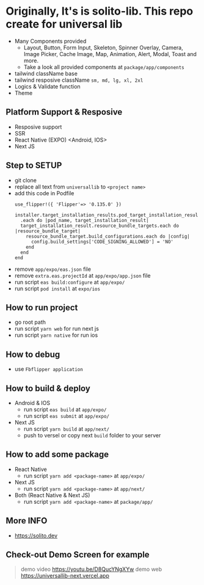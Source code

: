 # Originally, It's is solito-lib. This repo create for universal lib
  - Many Components provided
    - Layout, Button, Form Input, Skeleton, Spinner Overlay, Camera, Image Picker, Cache Image, Map, Animation, Alert, Modal, Toast and more.
    - Take a look all provided components at `package/app/components`
  - tailwind className base
  - tailwind resposive className `sm, md, lg, xl, 2xl`
  - Logics & Validate function
  - Theme

## Platform Support & Resposive
  - Resposive support
  - SSR
  - React Native (EXPO) <Android, IOS>
  - Next JS

## Step to SETUP
  - git clone <this repo> <project name>
  - replace all text from `universallib` to `<project name>`
  - add this code in Podfile
    ```
    use_flipper!({ 'Flipper'=> '0.135.0' })

    installer.target_installation_results.pod_target_installation_results
      .each do |pod_name, target_installation_result|
      target_installation_result.resource_bundle_targets.each do |resource_bundle_target|
        resource_bundle_target.build_configurations.each do |config|
          config.build_settings['CODE_SIGNING_ALLOWED'] = 'NO'
        end
      end
    end
    ```
  - remove `app/expo/eas.json` file
  - remove `extra.eas.projectId` at `app/expo/app.json` file
  - run script `eas build:configure` at `app/expo/`
  - run script `pod install` at `expo/ios`

## How to run project
  - go root path
  - run script `yarn web` for run next js
  - run script `yarn native` for run ios

## How to debug
  - use `Fbflipper application`

## How to build & deploy
  - Android & IOS
    - run script `eas build` at `app/expo/`
    - run script `eas submit` at `app/expo/`
  - Next JS
    - run script `yarn build` at `app/next/`
    - push to versel or copy next `build` folder to your server
   
## How to add some package
  - React Native
    - run script `yarn add <package-name>` at `app/expo/`
  - Next JS
    - run script `yarn add <package-name>` at `app/next/`
  - Both (React Native & Next JS)
    -  run script `yarn add <package-name>` at `package/app/`
   
## More INFO
  - https://solito.dev

## Check-out Demo Screen for example
> demo video
  https://youtu.be/D8QucYNgXYw
> demo web
  https://universallib-next.vercel.app